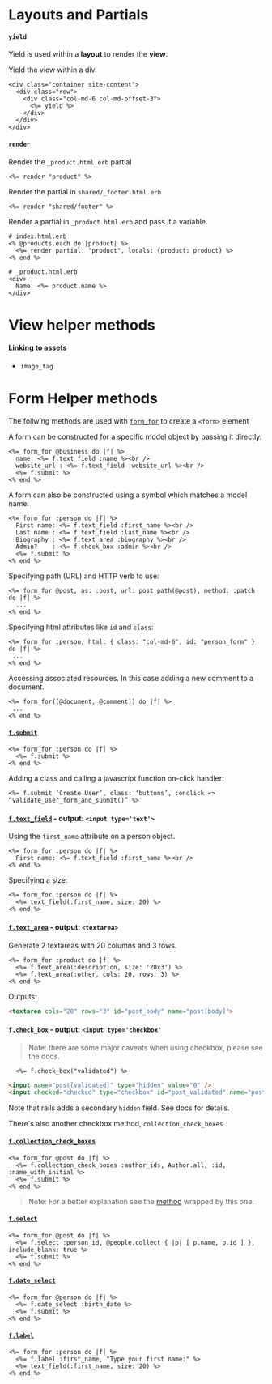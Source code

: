 # Layouts and Partials

#### `yield`

Yield is used within a **layout** to render the **view**.

Yield the view within a div.
```erb
<div class="container site-content">
  <div class="row">
    <div class="col-md-6 col-md-offset-3">
      <%= yield %>
    </div>
  </div>
</div>
```

#### `render`

Render the `_product.html.erb` partial

```erb
<%= render "product" %>
```

Render the partial in `shared/_footer.html.erb`
```erb
<%= render "shared/footer" %>
```

Render a partial in `_product.html.erb` and pass it a variable.
```erb
# index.html.erb
<% @products.each do |product| %>
  <%= render partial: "product", locals: {product: product} %>
<% end %>

# _product.html.erb
<div>
  Name: <%= product.name %>
</div>
```


# View helper methods

#### Linking to assets

* `image_tag`


# Form Helper methods
The follwing methods are used with [`form_for`](http://apidock.com/rails/ActionView/Helpers/FormHelper/form_for) to create a `<form>` element

A form can be constructed for a specific model object by passing it directly.
```erb
<%= form_for @business do |f| %>
  name: <%= f.text_field :name %><br />
  website_url : <%= f.text_field :website_url %><br />
  <%= f.submit %>
<% end %>
```

A form can also be constructed using a symbol which matches a model name.

```erb
<%= form_for :person do |f| %>
  First name: <%= f.text_field :first_name %><br />
  Last name : <%= f.text_field :last_name %><br />
  Biography : <%= f.text_area :biography %><br />
  Admin?    : <%= f.check_box :admin %><br />
  <%= f.submit %>
<% end %>
```

Specifying path (URL) and HTTP verb to use:

```erb
<%= form_for @post, as: :post, url: post_path(@post), method: :patch do |f| %>
  ...
<% end %>
```

Specifying html attributes like `id` and `class`:

```erb
<%= form_for :person, html: { class: "col-md-6", id: "person_form" } do |f| %>
 ...
<% end %>
```

Accessing associated resources.  In this case adding a new comment to a document.
```erb
<%= form_for([@document, @comment]) do |f| %>
 ...
<% end %>
```


#### [`f.submit`](http://apidock.com/rails/ActionView/Helpers/FormBuilder/submit)

```erb
<%= form_for :person do |f| %>
  <%= f.submit %>
<% end %>
```

Adding a class and calling a javascript function on-click handler:
```erb
<%= f.submit ‘Create User’, class: ‘buttons’, :onclick => “validate_user_form_and_submit()” %>
```


#### [`f.text_field`](http://apidock.com/rails/v4.2.1/ActionView/Helpers/FormHelper/text_field) - output: `<input type='text'>`

Using the `first_name` attribute on a person object.
```erb
<%= form_for :person do |f| %>
  First name: <%= f.text_field :first_name %><br />
<% end %>
```

Specifying a size:
```erb
<%= form_for :person do |f| %>
  <%= text_field(:first_name, size: 20) %>
<% end %>
```

#### [`f.text_area`](http://apidock.com/rails/v4.2.1/ActionView/Helpers/FormHelper/text_area) - output: `<textarea>`

Generate 2 textareas with 20 columns and 3 rows.
```erb
<%= form_for :product do |f| %>
  <%= f.text_area(:description, size: '20x3') %>
  <%= f.text_area(:other, cols: 20, rows: 3) %>
<% end %>
```
Outputs:
```html
<textarea cols="20" rows="3" id="post_body" name="post[body]">
```

#### [`f.check_box`](http://apidock.com/rails/v4.2.1/ActionView/Helpers/FormHelper/check_box) - output: `<input type='checkbox'`

> Note: there are some major caveats when using checkbox, please see the docs.

```erb
  <%= f.check_box("validated") %>
```
```html
<input name="post[validated]" type="hidden" value="0" />
<input checked="checked" type="checkbox" id="post_validated" name="post[validated]" value="1" />
```

Note that rails adds a secondary `hidden` field.  See docs for details.

There's also another checkbox method, `collection_check_boxes`

#### [`f.collection_check_boxes`](http://api.rubyonrails.org/classes/ActionView/Helpers/FormBuilder.html#method-i-collection_check_boxes)

```erb
<%= form_for @post do |f| %>
  <%= f.collection_check_boxes :author_ids, Author.all, :id, :name_with_initial %>
  <%= f.submit %>
<% end %>
```
> Note: For a better explanation see the [method](http://api.rubyonrails.org/classes/ActionView/Helpers/FormOptionsHelper.html#method-i-collection_check_boxes) wrapped by this one.

#### [`f.select`](http://apidock.com/rails/v4.2.1/ActionView/Helpers/FormBuilder/select)
```erb
<%= form_for @post do |f| %>
  <%= f.select :person_id, @people.collect { |p| [ p.name, p.id ] }, include_blank: true %>
  <%= f.submit %>
<% end %>
```

#### [`f.date_select`](http://api.rubyonrails.org/classes/ActionView/Helpers/FormBuilder.html#method-i-date_select)

```erb
<%= form_for @person do |f| %>
  <%= f.date_select :birth_date %>
  <%= f.submit %>
<% end %>
```

#### [`f.label`](http://apidock.com/rails/v4.2.1/ActionView/Helpers/FormBuilder/label)

```erb
<%= form_for :person do |f| %>
  <%= f.label :first_name, "Type your first name:" %>
  <%= text_field(:first_name, size: 20) %>  
<% end %>
```
